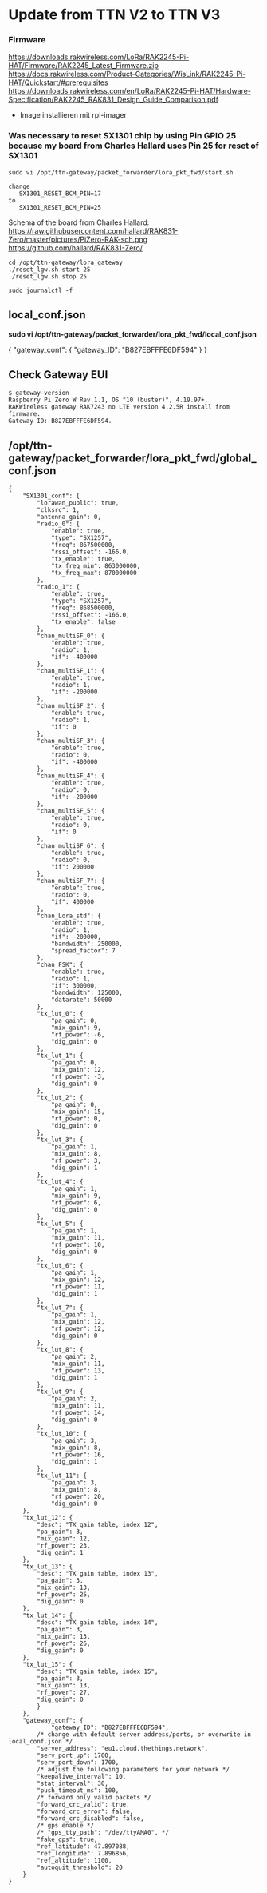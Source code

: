   # Update from TTN V2 to TTN V3


### Firmware
https://downloads.rakwireless.com/LoRa/RAK2245-Pi-HAT/Firmware/RAK2245_Latest_Firmware.zip
https://docs.rakwireless.com/Product-Categories/WisLink/RAK2245-Pi-HAT/Quickstart/#prerequisites
https://downloads.rakwireless.com/en/LoRa/RAK2245-Pi-HAT/Hardware-Specification/RAK2245_RAK831_Design_Guide_Comparison.pdf

- Image installieren  mit rpi-imager

### Was necessary to reset SX1301 chip by using Pin GPIO 25 because my board from Charles Hallard uses Pin 25 for reset of SX1301

```
sudo vi /opt/ttn-gateway/packet_forwarder/lora_pkt_fwd/start.sh

change 
   SX1301_RESET_BCM_PIN=17
to
   SX1301_RESET_BCM_PIN=25   
```

Schema of the board from Charles Hallard: https://raw.githubusercontent.com/hallard/RAK831-Zero/master/pictures/PiZero-RAK-sch.png
https://github.com/hallard/RAK831-Zero/

```
cd /opt/ttn-gateway/lora_gateway
./reset_lgw.sh start 25
./reset_lgw.sh stop 25

sudo journalctl -f
```


##  local_conf.json


__sudo vi /opt/ttn-gateway/packet_forwarder/lora_pkt_fwd/local_conf.json__

{
        "gateway_conf": {
                "gateway_ID": "B827EBFFFE6DF594"
        }
}


## Check Gateway EUI
```
$ gateway-version 
Raspberry Pi Zero W Rev 1.1, OS "10 (buster)", 4.19.97+.
RAKWireless gateway RAK7243 no LTE version 4.2.5R install from firmware.
Gateway ID: B827EBFFFE6DF594.
```

## /opt/ttn-gateway/packet_forwarder/lora_pkt_fwd/global_conf.json

```
{
    "SX1301_conf": {
        "lorawan_public": true,
        "clksrc": 1,
        "antenna_gain": 0,
        "radio_0": {
            "enable": true,
            "type": "SX1257",
            "freq": 867500000,
            "rssi_offset": -166.0,
            "tx_enable": true,
            "tx_freq_min": 863000000,
            "tx_freq_max": 870000000
        },
        "radio_1": {
            "enable": true,
            "type": "SX1257",
            "freq": 868500000,
            "rssi_offset": -166.0,
            "tx_enable": false
        },
        "chan_multiSF_0": {
            "enable": true,
            "radio": 1,
            "if": -400000
        },
        "chan_multiSF_1": {
            "enable": true,
            "radio": 1,
            "if": -200000
        },
        "chan_multiSF_2": {
            "enable": true,
            "radio": 1,
            "if": 0
        },
        "chan_multiSF_3": {
            "enable": true,
            "radio": 0,
            "if": -400000
        },
        "chan_multiSF_4": {
            "enable": true,
            "radio": 0,
            "if": -200000
        },
        "chan_multiSF_5": {
            "enable": true,
            "radio": 0,
            "if": 0
        },
        "chan_multiSF_6": {
            "enable": true,
            "radio": 0,
            "if": 200000
        },
        "chan_multiSF_7": {
            "enable": true,
            "radio": 0,
            "if": 400000
        },
        "chan_Lora_std": {
            "enable": true,
            "radio": 1,
            "if": -200000,
            "bandwidth": 250000,
            "spread_factor": 7
        },
        "chan_FSK": {
            "enable": true,
            "radio": 1,
            "if": 300000,
            "bandwidth": 125000,
            "datarate": 50000
        },
        "tx_lut_0": {
            "pa_gain": 0,
            "mix_gain": 9,
            "rf_power": -6,
            "dig_gain": 0
        },
        "tx_lut_1": {
            "pa_gain": 0,
            "mix_gain": 12,
            "rf_power": -3,
            "dig_gain": 0
        },
        "tx_lut_2": {
            "pa_gain": 0,
            "mix_gain": 15,
            "rf_power": 0,
            "dig_gain": 0
        },
        "tx_lut_3": {
            "pa_gain": 1,
            "mix_gain": 8,
            "rf_power": 3,
            "dig_gain": 1
        },
        "tx_lut_4": {
            "pa_gain": 1,
            "mix_gain": 9,
            "rf_power": 6,
            "dig_gain": 0
        },
        "tx_lut_5": {
            "pa_gain": 1,
            "mix_gain": 11,
            "rf_power": 10,
            "dig_gain": 0
        },
        "tx_lut_6": {
            "pa_gain": 1,
            "mix_gain": 12,
            "rf_power": 11,
            "dig_gain": 1
        },
        "tx_lut_7": {
            "pa_gain": 1,
            "mix_gain": 12,
            "rf_power": 12,
            "dig_gain": 0
        },
        "tx_lut_8": {
            "pa_gain": 2,
            "mix_gain": 11,
            "rf_power": 13,
            "dig_gain": 1
        },
        "tx_lut_9": {
            "pa_gain": 2,
            "mix_gain": 11,
            "rf_power": 14,
            "dig_gain": 0
        },
        "tx_lut_10": {
            "pa_gain": 3,
            "mix_gain": 8,
            "rf_power": 16,
            "dig_gain": 1
        },
        "tx_lut_11": {
            "pa_gain": 3,
            "mix_gain": 8,
            "rf_power": 20,
            "dig_gain": 0
	},
	"tx_lut_12": {
		"desc": "TX gain table, index 12",
		"pa_gain": 3,
		"mix_gain": 12,
		"rf_power": 23,
		"dig_gain": 1
	},
	"tx_lut_13": {
		"desc": "TX gain table, index 13",
		"pa_gain": 3,
		"mix_gain": 13,
		"rf_power": 25,
		"dig_gain": 0
	},
	"tx_lut_14": {
		"desc": "TX gain table, index 14",
		"pa_gain": 3,
		"mix_gain": 13,
		"rf_power": 26,
		"dig_gain": 0
	},
	"tx_lut_15": {
		"desc": "TX gain table, index 15",
		"pa_gain": 3,
		"mix_gain": 13,
		"rf_power": 27,
		"dig_gain": 0
        }
    },
	"gateway_conf": {
    		"gateway_ID": "B827EBFFFE6DF594",
		/* change with default server address/ports, or overwrite in local_conf.json */
		"server_address": "eu1.cloud.thethings.network",
		"serv_port_up": 1700,
		"serv_port_down": 1700,
		/* adjust the following parameters for your network */
		"keepalive_interval": 10,
		"stat_interval": 30,
		"push_timeout_ms": 100,
		/* forward only valid packets */
		"forward_crc_valid": true,
		"forward_crc_error": false,
		"forward_crc_disabled": false,
		/* gps enable */
		/* "gps_tty_path": "/dev/ttyAMA0", */
		"fake_gps": true,
		"ref_latitude": 47.897088,
		"ref_longitude": 7.896856,
		"ref_altitude": 1100, 
		"autoquit_threshold": 20
	}
}
```
